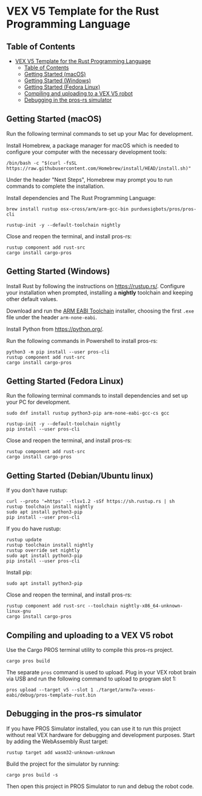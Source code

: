 # VEX V5 Template for the Rust Programming Language

## Table of Contents

- [VEX V5 Template for the Rust Programming Language](#vex-v5-template-for-the-rust-programming-language)
  - [Table of Contents](#table-of-contents)
  - [Getting Started (macOS)](#getting-started-macos)
  - [Getting Started (Windows)](#getting-started-windows)
  - [Getting Started (Fedora Linux)](#getting-started-fedora-linux)
  - [Compiling and uploading to a VEX V5 robot](#compiling-and-uploading-to-a-vex-v5-robot)
  - [Debugging in the pros-rs simulator](#debugging-in-the-pros-rs-simulator)


## Getting Started (macOS)

Run the following terminal commands to set up your Mac for development.

Install Homebrew, a package manager for macOS which is needed to configure your computer with the necessary development tools:

```console
/bin/bash -c "$(curl -fsSL https://raw.githubusercontent.com/Homebrew/install/HEAD/install.sh)"
```

Under the header "Next Steps", Homebrew may prompt you to run commands to complete the installation.

Install dependencies and The Rust Programming Language:

```console
brew install rustup osx-cross/arm/arm-gcc-bin purduesigbots/pros/pros-cli

rustup-init -y --default-toolchain nightly
```

Close and reopen the terminal, and install pros-rs:

```console
rustup component add rust-src
cargo install cargo-pros
```

## Getting Started (Windows)

Install Rust by following the instructions on <https://rustup.rs/>. Configure your installation when prompted, installing a **nightly** toolchain and keeping other default values.

Download and run the [ARM EABI Toolchain](https://developer.arm.com/downloads/-/arm-gnu-toolchain-downloads) installer, choosing the first `.exe` file under the header `arm-none-eabi`.

Install Python from <https://python.org/>.

Run the following commands in Powershell to install pros-rs:

```
python3 -m pip install --user pros-cli
rustup component add rust-src
cargo install cargo-pros
```

## Getting Started (Fedora Linux)

Run the following terminal commands to install dependencies and set up your PC for development.

```console
sudo dnf install rustup python3-pip arm-none-eabi-gcc-cs gcc

rustup-init -y --default-toolchain nightly
pip install --user pros-cli
```

Close and reopen the terminal, and install pros-rs:

```console
rustup component add rust-src
cargo install cargo-pros
```

## Getting Started (Debian/Ubuntu linux)

If you don't have rustup:
```console
curl --proto '=https' --tlsv1.2 -sSf https://sh.rustup.rs | sh
rustup toolchain install nightly
sudo apt install python3-pip
pip install --user pros-cli
```

If you do have rustup:
```console
rustup update
rustup toolchain install nightly
rustup override set nightly
sudo apt install python3-pip
pip install --user pros-cli
```

Install pip:
```console
sudo apt install python3-pip
```

Close and reopen the terminal, and install pros-rs:

```console
rustup component add rust-src --toolchain nightly-x86_64-unknown-linux-gnu
cargo install cargo-pros
```

## Compiling and uploading to a VEX V5 robot

Use the Cargo PROS terminal utility to compile this pros-rs project.

```console
cargo pros build
```

The separate `pros` command is used to upload. Plug in your VEX robot brain via USB and run the following command to upload to program slot 1:

```console
pros upload --target v5 --slot 1 ./target/armv7a-vexos-eabi/debug/pros-template-rust.bin
```

## Debugging in the pros-rs simulator

If you have PROS Simulator installed, you can use it to run this project without real VEX hardware for debugging and development purposes. Start by adding the WebAssembly Rust target:

```console
rustup target add wasm32-unknown-unknown
```

Build the project for the simulator by running:

```console
cargo pros build -s
```

Then open this project in PROS Simulator to run and debug the robot code.
